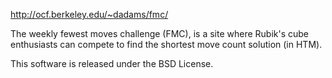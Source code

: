 http://ocf.berkeley.edu/~dadams/fmc/

The weekly fewest moves challenge (FMC), is a site where Rubik's cube enthusiasts can compete to find the shortest move count solution (in HTM). 

This software is released under the BSD License. 

